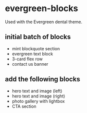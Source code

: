 # evergreen-blocks
Used with the Evergreen dental theme.

## initial batch of blocks
* mint blockquote section
* evergreen text block
* 3-card flex row
* contact us banner

## add the following blocks
* hero text and image (left)
* hero text and image (right)
* photo gallery with lightbox
* CTA section
